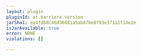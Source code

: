 ```yaml
---
layout: plugin
pluginId: at.karriere.version
jarSha1: ea4fdb8c46d36681a5ab876e8f93e371a1f14e2e
isJarAvailable: true
error: NONE
violations: []

---
```

